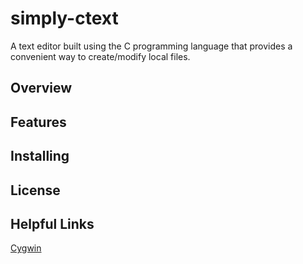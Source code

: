 # simply-ctext
A text editor built using the C programming language that provides a convenient way to create/modify local files.
## Overview

## Features

## Installing

## License

## Helpful Links
[Cygwin](https://www.cygwin.com/)
 